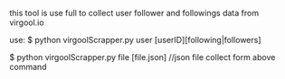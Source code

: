 this tool is use full to collect user follower and followings data from virgool.io

use:
$ python virgoolScrapper.py user [userID][following|followers]

$ python virgoolScrapper.py file [file.json] //json file collect form above command
